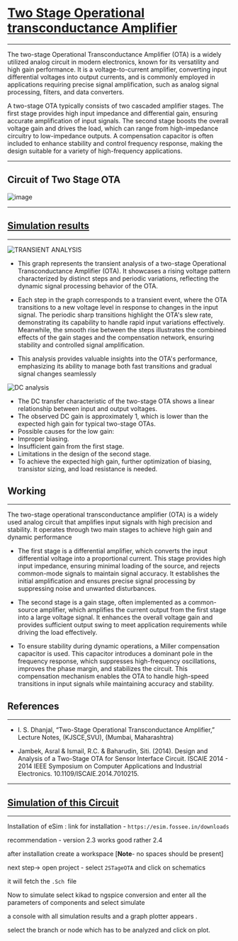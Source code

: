 # [Two Stage Operational transconductance Amplifier](https://github.com/YashEkhande04/2Stage-OTA/tree/main/DOCUMENTS)

***

The two-stage Operational Transconductance Amplifier (OTA) is a widely utilized analog circuit in modern electronics, known for its versatility and high gain performance. It is a voltage-to-current amplifier, converting input differential voltages into output currents, and is commonly employed in applications requiring precise signal amplification, such as analog signal processing, filters, and data converters.

A two-stage OTA typically consists of two cascaded amplifier stages. The first stage provides high input impedance and differential gain, ensuring accurate amplification of input signals. The second stage boosts the overall voltage gain and drives the load, which can range from high-impedance circuitry to low-impedance outputs. A compensation capacitor is often included to enhance stability and control frequency response, making the design suitable for a variety of high-frequency applications.


***

## **Circuit of Two Stage OTA**



![image](https://github.com/user-attachments/assets/90a67760-f746-469b-a963-e4aed0c3109b)


***

## [Simulation results](https://github.com/YashEkhande04/2Stage-OTA/tree/d77d9c57111b1ab518d4f750ed19980130c85e78/Sim%20Result%20images)

***

![TRANSIENT ANALYSIS](https://github.com/user-attachments/assets/7584a7e9-9109-49d6-b4f4-a2accd4c1f64)


* This graph represents the transient analysis of a two-stage Operational Transconductance Amplifier (OTA). It showcases a rising voltage pattern characterized by distinct steps and periodic variations, reflecting the dynamic signal processing behavior of the OTA.

* Each step in the graph corresponds to a transient event, where the OTA transitions to a new voltage level in response to changes in the input signal. The periodic sharp transitions highlight the OTA's slew rate, demonstrating its capability to handle rapid input variations effectively. Meanwhile, the smooth rise between the steps illustrates the combined effects of the gain stages and the compensation network, ensuring stability and controlled signal amplification.

* This analysis provides valuable insights into the OTA's performance, emphasizing its ability to manage both fast transitions and gradual signal changes seamlessly

![DC analysis](https://github.com/user-attachments/assets/aa757535-4c6f-492f-a916-9fec129eaf40)

* The DC transfer characteristic of the two-stage OTA shows a linear relationship between input and output voltages.
* The observed DC gain is approximately 1, which is lower than the expected high gain for typical two-stage OTAs.
* Possible causes for the low gain:
* Improper biasing.
* Insufficient gain from the first stage.
* Limitations in the design of the second stage.
* To achieve the expected high gain, further optimization of biasing, transistor sizing, and load resistance is needed.

## **Working**

***

The two-stage operational transconductance amplifier (OTA) is a widely used analog circuit that amplifies input signals with high precision and stability. It operates through two main stages to achieve high gain and dynamic performance
* The first stage is a differential amplifier, which converts the input differential voltage into a proportional current. This stage provides high input impedance, ensuring minimal loading of the source, and rejects common-mode signals to maintain signal accuracy. It establishes the
 initial amplification and ensures precise signal processing by suppressing noise and unwanted disturbances.

* The second stage is a gain stage, often implemented as a common-source amplifier, which amplifies the current output from the first stage into a large voltage signal. It enhances the overall voltage gain and provides sufficient output swing to meet application requirements while driving the load effectively.

* To ensure stability during dynamic operations, a Miller compensation capacitor is used. This capacitor introduces a dominant pole in the frequency response, which suppresses high-frequency oscillations, improves the phase margin, and stabilizes the circuit. This compensation mechanism enables the OTA to handle high-speed transitions in input signals while maintaining accuracy and stability.

## **References**

***

* I. S. Dhanjal, “Two-Stage Operational Transconductance Amplifier,” Lecture Notes, (KJSCE,SVU), (Mumbai, Maharashtra)

* Jambek, Asral & Ismail, R.C. & Baharudin, Siti. (2014). Design and Analysis of a Two-Stage OTA for Sensor Interface Circuit. ISCAIE 2014 - 2014 IEEE Symposium on Computer Applications and Industrial Electronics. 10.1109/ISCAIE.2014.7010215.



***

## [Simulation of this Circuit](https://github.com/YashEkhande04/2Stage-OTA/tree/d77d9c57111b1ab518d4f750ed19980130c85e78/2stageOTA)

***
Installation of eSim : link for installation - `https://esim.fossee.in/downloads `

recommendation - version 2.3 works good rather 2.4

after installation create a workspace [**Note**- no spaces should be present]

next step-> open project - select `2STageOTA` and click on schematics 

it will fetch the `.Sch `file 

Now to simulate select kikad to ngspice conversion and enter all the parameters of components and select simulate 

a console with all simulation results and a graph plotter appears .

select the branch or node which has to be analyzed and click on plot.
